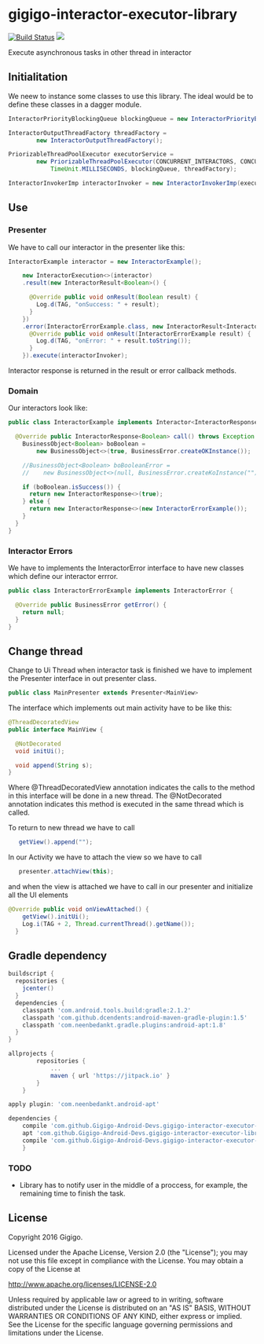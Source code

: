 # gigigo-interactor-executor-library
[![Build Status](https://travis-ci.org/Gigigo-Android-Devs/gigigo-interactor-executor-library.svg?branch=master)](https://travis-ci.org/Gigigo-Android-Devs/gigigo-interactor-executor-library.svg?branch=master)
[![](https://jitpack.io/v/Gigigo-Android-Devs/gigigo-interactor-executor-library.svg)](https://jitpack.io/#Gigigo-Android-Devs/gigigo-interactor-executor-library)

Execute asynchronous tasks in other thread in interactor 

## Initialitation
We neew to instance some classes to use this library. The ideal would be to define these classes in a dagger module.

```java
InteractorPriorityBlockingQueue blockingQueue = new InteractorPriorityBlockingQueue(100);

InteractorOutputThreadFactory threadFactory =
        new InteractorOutputThreadFactory();

PriorizableThreadPoolExecutor executorService =
        new PriorizableThreadPoolExecutor(CONCURRENT_INTERACTORS, CONCURRENT_INTERACTORS, 0L,
            TimeUnit.MILLISECONDS, blockingQueue, threadFactory);

InteractorInvokerImp interactorInvoker = new InteractorInvokerImp(executorService, new LogExceptionHandler());
```

## Use 
### Presenter
We have to call our interactor in the presenter like this:
```java
InteractorExample interactor = new InteractorExample();

    new InteractorExecution<>(interactor)
    .result(new InteractorResult<Boolean>() {

      @Override public void onResult(Boolean result) {
        Log.d(TAG, "onSuccess: " + result);
      }
    })
    .error(InteractorErrorExample.class, new InteractorResult<InteractorErrorExample>() {
      @Override public void onResult(InteractorErrorExample result) {
        Log.d(TAG, "onError: " + result.toString());
      }
    }).execute(interactorInvoker);
```

Interactor response is returned in the result or error callback methods. 

### Domain
Our interactors look like:
```java
public class InteractorExample implements Interactor<InteractorResponse<Boolean>> {

  @Override public InteractorResponse<Boolean> call() throws Exception {
    BusinessObject<Boolean> boBoolean =
        new BusinessObject<>(true, BusinessError.createOKInstance());

    //BusinessObject<Boolean> boBooleanError =
    //    new BusinessObject<>(null, BusinessError.createKoInstance(""));

    if (boBoolean.isSuccess()) {
      return new InteractorResponse<>(true);
    } else {
      return new InteractorResponse<>(new InteractorErrorExample());
    }
  }
}
```

### Interactor Errors 
We have to implements the InteractorError interface to have new classes which define our interactor errror.
```java
public class InteractorErrorExample implements InteractorError {

  @Override public BusinessError getError() {
    return null;
  }
}
```

## Change thread
Change to Ui Thread when interactor task is finished we have to implement the Presenter interface in out presenter class.
```java
public class MainPresenter extends Presenter<MainView> 
```

The interface which implements out main activity have to be like this:
```java
@ThreadDecoratedView
public interface MainView {

  @NotDecorated
  void initUi();

  void append(String s);
}
```

Where @ThreadDecoratedView annotation indicates the calls to the method in this interface will be done in a new thread. 
The @NotDecorated annotation indicates this method is executed in the same thread which is called.

To return to new thread we have to call
```java
   getView().append("");
```

In our Activity we have to attach the view so we have to call
```java
   presenter.attachView(this);
```
and when the view is attached we have to call in our presenter and initialize all the UI elements
```java
@Override public void onViewAttached() {
    getView().initUi();
    Log.i(TAG + 2, Thread.currentThread().getName());
  }
```

## Gradle dependency
```gradle
buildscript {
  repositories {
    jcenter()
  }
  dependencies {
    classpath 'com.android.tools.build:gradle:2.1.2'
    classpath 'com.github.dcendents:android-maven-gradle-plugin:1.5'
    classpath 'com.neenbedankt.gradle.plugins:android-apt:1.8'
  }
}
```

```gradle
allprojects {
		repositories {
			...
			maven { url 'https://jitpack.io' }
		}
	}
```
```gradle
apply plugin: 'com.neenbedankt.android-apt'

dependencies {
	compile 'com.github.Gigigo-Android-Devs.gigigo-interactor-executor-library:interactorexecutor-invoker:1.0.6'
	apt 'com.github.Gigigo-Android-Devs.gigigo-interactor-executor-library:threaddecoratedview-compiler:1.0.6'
	compile 'com.github.Gigigo-Android-Devs.gigigo-interactor-executor-library:threaddecoratedview-common:1.0.6'
	}
```

### TODO
- Library has to notify user in the middle of a proccess, for example, the remaining time to finish the task.

License
----

Copyright 2016 Gigigo.

Licensed under the Apache License, Version 2.0 (the "License");
you may not use this file except in compliance with the License.
You may obtain a copy of the License at

   http://www.apache.org/licenses/LICENSE-2.0

Unless required by applicable law or agreed to in writing, software
distributed under the License is distributed on an "AS IS" BASIS,
WITHOUT WARRANTIES OR CONDITIONS OF ANY KIND, either express or implied.
See the License for the specific language governing permissions and
limitations under the License.
